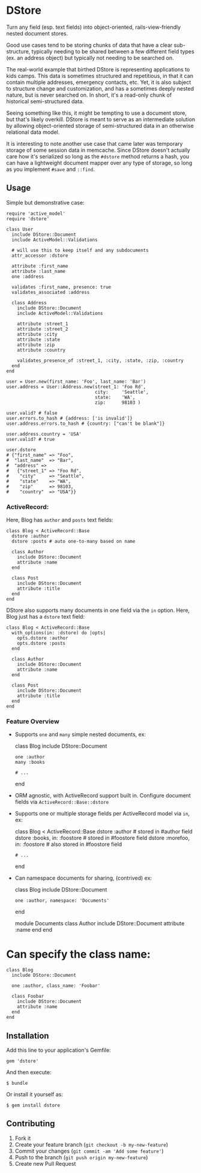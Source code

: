 # DStore

Turn any field (esp. text fields) into object-oriented,
rails-view-friendly nested document stores.

Good use cases tend to be storing chunks of data that have a clear
sub-structure, typically needing to be shared between a few different
field types (ex. an address object) but typically not needing to be
searched on.

The real-world example that birthed DStore is representing applications
to kids camps. This data is sometimes structured and repetitious, in that
it can contain multiple addresses, emergency contacts, etc. Yet, it is
also subject to structure change and customization, and has a sometimes
deeply nested nature, but is never searched on. In short, it's a
read-only chunk of historical semi-structured data.

Seeing something like this, it might be tempting to use a document
store, but that's likely overkill. DStore is meant to serve as an
intermediate solution by allowing object-oriented storage of
semi-structured data in an otherwise relational data model.

It is interesting to note another use case that came later was temporary
storage of some session data in memcache. Since DStore doesn't actually
care how it's serialized so long as the `#dstore` method returns a hash,
you can have a lightweight document mapper over any type of storage, so
long as you implement `#save` and `::find`.

## Usage

Simple but demonstrative case:

    require 'active_model'
    require 'dstore'

    class User
      include DStore::Document
      include ActiveModel::Validations

      # will use this to keep itself and any subdocuments
      attr_accessor :dstore

      attribute :first_name
      attribute :last_name
      one :address

      validates :first_name, presence: true
      validates_associated :address

      class Address
        include DStore::Document
        include ActiveModel::Validations

        attribute :street_1
        attribute :street_2
        attribute :city
        attribute :state
        attribute :zip
        attribute :country

        validates_presence_of :street_1, :city, :state, :zip, :country
      end
    end

    user = User.new(first_name: 'Foo', last_name: 'Bar')
    user.address = User::Address.new(street_1: 'Foo Rd',
                                     city:     'Seattle',
                                     state:    'WA',
                                     zip:      98103 )

    user.valid? # false
    user.errors.to_hash # {address: ['is invalid']}
    user.address.errors.to_hash # {country: ["can't be blank"]}

    user.address.country = 'USA'
    user.valid? # true

    user.dstore
    # {"first_name" => "Foo",
    #  "last_name"  => "Bar",
    #  "address" =>
    #   {"street_1" => "Foo Rd",
    #    "city"     => "Seattle",
    #    "state"    => "WA",
    #    "zip"      => 98103,
    #    "country"  => "USA"}}

### ActiveRecord:

Here, Blog has `author` and `posts` text fields:

    class Blog < ActiveRecord::Base
      dstore :author
      dstore :posts # auto one-to-many based on name

      class Author
        include DStore::Document
        attribute :name
      end

      class Post
        include DStore::Document
        attribute :title
      end
    end

DStore also supports many documents in one field via the `in` option.
Here, Blog just has a `dstore` text field:

    class Blog < ActiveRecord::Base
      with_options(in: :dstore) do |opts|
        opts.dstore :author
        opts.dstore :posts
      end

      class Author
        include DStore::Document
        attribute :name
      end

      class Post
        include DStore::Document
        attribute :title
      end
    end

### Feature Overview

* Supports `one` and `many` simple nested documents, ex:

    class Blog
      include DStore::Document

      one :author
      many :books

      # ...
    end

* ORM agnostic, with ActiveRecord support built in. Configure document
  fields via `ActiveRecord::Base::dstore`

* Supports one or multiple storage fields per ActiveRecord model via `in`, ex:

    class Blog < ActiveRecord::Base
      dstore :author # stored in #author field
      dstore :books, in: :foostore # stored in #foostore field
      dstore :morefoo, in: :foostore # also stored in #foostore field

      # ...
    end

* Can namespace documents for sharing, (contrived) ex:

    class Blog
      include DStore::Document

      one :author, namespace: 'Documents'
    end

    module Documents
      class Author
        include DStore::Document
        attribute :name
      end
    end

# Can specify the class name:

    class Blog
      include DStore::Document

      one :author, class_name: 'Foobar'

      class Foobar
        include DStore::Document
        attribute :name
      end
    end

## Installation

Add this line to your application's Gemfile:

    gem 'dstore'

And then execute:

    $ bundle

Or install it yourself as:

    $ gem install dstore

## Contributing

1. Fork it
2. Create your feature branch (`git checkout -b my-new-feature`)
3. Commit your changes (`git commit -am 'Add some feature'`)
4. Push to the branch (`git push origin my-new-feature`)
5. Create new Pull Request

